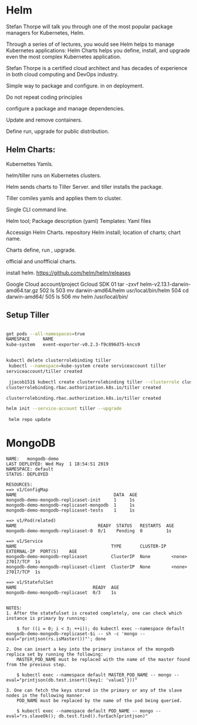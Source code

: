 # Helm


Stefan Thorpe will talk you through one of the most popular package managers for Kubernetes, Helm.

Through a series of of lectures, you would see Helm helps to manage Kubernetes applications: Helm Charts helps you define, install, and upgrade even the most complex Kubernetes application.

Stefan Thorpe is a certified cloud architect and has decades of experience in both cloud computing and DevOps industry.

Simple way to package and configure.  in on deployment. 

Do not repeat coding principles 

configure a package and manage dependencies. 

Update and remove containers. 

Define run, upgrade for public distribution. 


## Helm Charts: 
 Kubernettes Yamls. 

 helm/tiller runs on Kubernetes clusters. 

 Helm sends charts to Tiller Server.  and tiller installs the package. 

Tiller comiles yamls and applies them to cluster. 

Single CLI command line. 

Helm tool; 
 Package description (yaml)
 Templates: Yaml files

 Accessign Helm Charts. 
  repository
  Helm install; location of charts; chart name. 

  Charts define, run , upgrade. 

  official and unoffficial charts. 

  install helm. 
https://github.com/helm/helm/releases

 Google Cloud account/project
 Gcloud SDK
01  tar -zxvf helm-v2.13.1-darwin-amd64.tar.gz 
  502  ls
  503  mv darwin-amd64/helm usr/local/bin/helm
  504  cd darwin-amd64/
  505  ls
  506  mv helm /usr/local/bin/
## Setup Tiller

```sh

get pods --all-namespaces=true
NAMESPACE     NAME                                                            READY   STATUS    RESTARTS   AGE
kube-system   event-exporter-v0.2.3-f9c896d75-kncs9                           2/2     Running   0          14m


kubectl delete clusterrolebinding tiller
 kubectl --namespace=kube-system create serviceaccount tiller
serviceaccount/tiller created

 jjacob151$ kubectl create clusterrolebinding tiller --clusterrole cluster-admin --serviceaccount=kube-system:tiller
clusterrolebinding.rbac.authorization.k8s.io/tiller created

clusterrolebinding.rbac.authorization.k8s.io/tiller created

helm init --service-account tiller --upgrade
    
 helm repo update
```
# MongoDB

```helm install --name mongodb-demo stable/mongodb-replicaset
NAME:   mongodb-demo
LAST DEPLOYED: Wed May  1 18:54:51 2019
NAMESPACE: default
STATUS: DEPLOYED

RESOURCES:
==> v1/ConfigMap
NAME                                     DATA  AGE
mongodb-demo-mongodb-replicaset-init     1     1s
mongodb-demo-mongodb-replicaset-mongodb  1     1s
mongodb-demo-mongodb-replicaset-tests    1     1s

==> v1/Pod(related)
NAME                               READY  STATUS   RESTARTS  AGE
mongodb-demo-mongodb-replicaset-0  0/1    Pending  0         1s

==> v1/Service
NAME                                    TYPE       CLUSTER-IP  EXTERNAL-IP  PORT(S)    AGE
mongodb-demo-mongodb-replicaset         ClusterIP  None        <none>       27017/TCP  1s
mongodb-demo-mongodb-replicaset-client  ClusterIP  None        <none>       27017/TCP  1s

==> v1/StatefulSet
NAME                             READY  AGE
mongodb-demo-mongodb-replicaset  0/3    1s


NOTES:
1. After the statefulset is created completely, one can check which instance is primary by running:

    $ for ((i = 0; i < 3; ++i)); do kubectl exec --namespace default mongodb-demo-mongodb-replicaset-$i -- sh -c 'mongo --eval="printjson(rs.isMaster())"'; done

2. One can insert a key into the primary instance of the mongodb replica set by running the following:
    MASTER_POD_NAME must be replaced with the name of the master found from the previous step.

    $ kubectl exec --namespace default MASTER_POD_NAME -- mongo --eval="printjson(db.test.insert({key1: 'value1'}))"

3. One can fetch the keys stored in the primary or any of the slave nodes in the following manner.
    POD_NAME must be replaced by the name of the pod being queried.

    $ kubectl exec --namespace default POD_NAME -- mongo --eval="rs.slaveOk(); db.test.find().forEach(printjson)"
    
```
